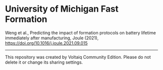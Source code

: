 # University of Michigan Fast Formation

Weng et al., Predicting the impact of formation protocols on battery lifetime immediately after manufacturing, Joule (2021), https://doi.org/10.1016/j.joule.2021.09.015

---

This repository was created by Voltaiq Community Edition. Please do not delete it or change its
sharing settings.
